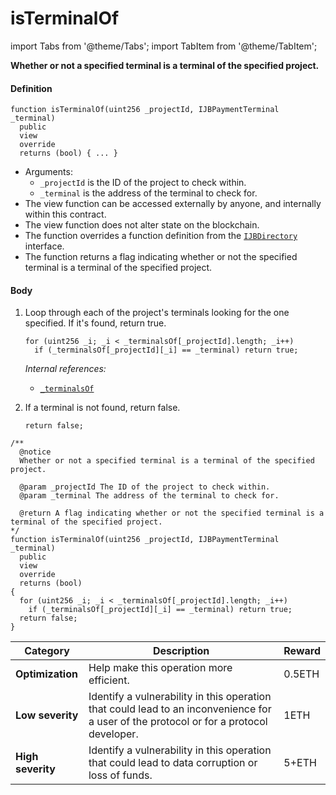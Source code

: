 # isTerminalOf

import Tabs from '@theme/Tabs';
import TabItem from '@theme/TabItem';

<Tabs>
<TabItem value="Step by step" label="Step by step">

**Whether or not a specified terminal is a terminal of the specified project.**

#### Definition

```
function isTerminalOf(uint256 _projectId, IJBPaymentTerminal _terminal)
  public
  view
  override
  returns (bool) { ... }
```

* Arguments:
  * `_projectId` is the ID of the project to check within.
  * `_terminal` is the address of the terminal to check for.
* The view function can be accessed externally by anyone, and internally within this contract.
* The view function does not alter state on the blockchain.
* The function overrides a function definition from the [`IJBDirectory`](/protocol/api/interfaces/ijbdirectory.md) interface.
* The function returns a flag indicating whether or not the specified terminal is a terminal of the specified project.

#### Body

1.  Loop through each of the project's terminals looking for the one specified. If it's found, return true.

    ```
    for (uint256 _i; _i < _terminalsOf[_projectId].length; _i++)
      if (_terminalsOf[_projectId][_i] == _terminal) return true;
    ```

    _Internal references:_

    * [`_terminalsOf`](/protocol/api/contracts/jbdirectory/properties/-_terminalsof.md)
2.  If a terminal is not found, return false.

    ```
    return false;
    ```

</TabItem>

<TabItem value="Code" label="Code">

```
/** 
  @notice
  Whether or not a specified terminal is a terminal of the specified project.

  @param _projectId The ID of the project to check within.
  @param _terminal The address of the terminal to check for.

  @return A flag indicating whether or not the specified terminal is a terminal of the specified project.
*/
function isTerminalOf(uint256 _projectId, IJBPaymentTerminal _terminal)
  public
  view
  override
  returns (bool)
{
  for (uint256 _i; _i < _terminalsOf[_projectId].length; _i++)
    if (_terminalsOf[_projectId][_i] == _terminal) return true;
  return false;
}
```

</TabItem>

<TabItem value="Bug bounty" label="Bug bounty">

| Category          | Description                                                                                                                            | Reward |
| ----------------- | -------------------------------------------------------------------------------------------------------------------------------------- | ------ |
| **Optimization**  | Help make this operation more efficient.                                                                                               | 0.5ETH |
| **Low severity**  | Identify a vulnerability in this operation that could lead to an inconvenience for a user of the protocol or for a protocol developer. | 1ETH   |
| **High severity** | Identify a vulnerability in this operation that could lead to data corruption or loss of funds.                                        | 5+ETH  |

</TabItem>
</Tabs>
